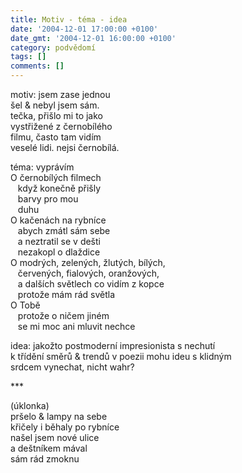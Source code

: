 ```yaml
---
title: Motiv - téma - idea
date: '2004-12-01 17:00:00 +0100'
date_gmt: '2004-12-01 16:00:00 +0100'
category: podvědomí
tags: []
comments: []
---
```


<p>motiv: jsem zase jednou<br>šel & nebyl jsem sám.<br>tečka, přišlo mi to jako<br>vystřižené z černobílého<br>filmu, často tam vidím<br>veselé lidi. nejsi černobílá.</p>
<p>téma: vyprávím<br>O černobílých filmech<br>&nbsp;&nbsp;&nbsp;když konečně přišly<br>&nbsp;&nbsp;&nbsp;barvy pro mou<br>&nbsp;&nbsp;&nbsp;duhu<br>O kačenách na rybníce<br>&nbsp;&nbsp;&nbsp;abych zmátl sám sebe<br>&nbsp;&nbsp;&nbsp;a neztratil se v dešti<br>&nbsp;&nbsp;&nbsp;nezakopl o dlaždice<br>O modrých, zelených, žlutých, bílých,<br>&nbsp;&nbsp;&nbsp;červených, fialových, oranžových,<br>&nbsp;&nbsp;&nbsp;a dalších světlech co vidím z kopce<br>&nbsp;&nbsp;&nbsp;protože mám rád světla<br>O Tobě<br>&nbsp;&nbsp;&nbsp;protože o ničem jiném<br>&nbsp;&nbsp;&nbsp;se mi moc ani mluvit nechce</p>
<p>idea: jakožto postmoderní impresionista s nechutí<br>k třídění směrů & trendů v poezii mohu ideu s klidným<br>srdcem vynechat, nicht wahr?</p>
<p>***</p>
<p>(úklonka)<br>pršelo & lampy na sebe<br>křičely i běhaly po rybníce<br>našel jsem nové ulice<br>a deštníkem mával<br>sám rád zmoknu</p>

